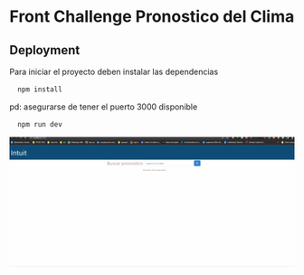 # Front Challenge Pronostico del Clima

## Deployment

Para iniciar el proyecto deben instalar las dependencias

```bash
  npm install
```

pd: asegurarse de tener el puerto 3000 disponible

```bash
  npm run dev
```



![](demoFront.gif)
